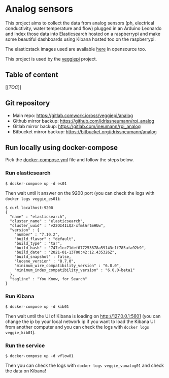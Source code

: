 # Analog sensors

This project aims to collect the data from analog sensors (ph, electrical conductivity, water temperature and flow) plugged in an Arduino Leonardo and index those data into Elasticsearch hosted on a raspberrypi and make some beautiful dashboards using Kibana hosted too on the raspberrypi.

The elasticstack images used are available [here](https://gitlab.comwork.io/oss/elasticstack/elasticstack-arm) in opensource too.

This project is used by the [veggiepi](https://veggiepi.comwork.io) project.

## Table of content

[[_TOC_]]

## Git repository

* Main repo: https://gitlab.comwork.io/oss/veggiepi/analog
* Github mirror backup: https://github.com/idrissneumann/rpi_analog
* Gitlab mirror backup: https://gitlab.com/ineumann/rpi_analog
* Bitbucket mirror backup: https://bitbucket.org/idrissneumann/analog

## Run locally using docker-compose

Pick the [docker-compose.yml](./docker-compose.yml) file and follow the steps below.

### Run elasticsearch

```shell
$ docker-compose up -d es01
```

Then wait until it answer on the 9200 port (you can check the logs with `docker logs veggie_es01`):

```shell
$ curl localhost:9200
{
  "name" : "elasticsearch",
  "cluster_name" : "elasticsearch",
  "cluster_uuid" : "v22OI4ILQZ-xfmlArtmHUw",
  "version" : {
    "number" : "7.10.2",
    "build_flavor" : "default",
    "build_type" : "tar",
    "build_hash" : "747e1cc71def077253878a59143c1f785afa92b9",
    "build_date" : "2021-01-13T00:42:12.435326Z",
    "build_snapshot" : false,
    "lucene_version" : "8.7.0",
    "minimum_wire_compatibility_version" : "6.8.0",
    "minimum_index_compatibility_version" : "6.0.0-beta1"
  },
  "tagline" : "You Know, for Search"
}
```

### Run Kibana

```shell
$ docker-compose up -d kib01
```

Then wait until the UI of Kibana is loading on http://127.0.0.1:5601 (you can change the ip by your local network ip if you want to load the Kibana UI from another computer and you can check the logs with `docker logs veggie_kib01`).

### Run the service

```shell
$ docker-compose up -d vflow01
```

Then you can check the logs with `docker logs veggie_vanalog01` and check the data on Kibana!

